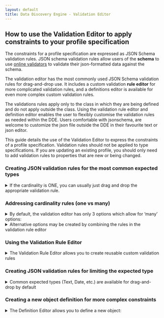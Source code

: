 ```yaml
---
layout: default
title: Data Discovery Engine - Validation Editor
---
```


## How to use the Validation Editor to apply constraints to your profile specification

The constraints for a profile specification are expressed as JSON Schema validation rules. JSON schema validation rules allow users of the **schema** to use [online validators](https://www.jsonschemavalidator.net/) to validate their json-formatted data against the schema.

The validation editor has the most commonly used JSON Schema validation rules for drag-and-drop use. It includes a custom validation **rule editor** for more complicated validation rules, and a definitions editor is available for even more complex custom validation rules. 

The validations rules apply only to the class in which they are being defined and do not apply outside the class. Using the validation rule editor and definition editor enables the user to flexibly customise the validation rules as needed within the DDE. Users comfortable with jsonschema, are welcome to customize the json file outside the DDE in their favourite text or json editor.

This guide details the use of the Validation Editor to express the constraints of a profile specification. Validation rules should not be applied to type specifications. If you are updating an existing profile, you should only need to add validation rules to properties that are new or being changed.

### Creating JSON validation rules for the most common expected types
<details>
  <summary>If the cardinality is ONE, you can usually just drag and drop the appropriate validation rule.</summary>

The most basic validation rule is expressing an expected type for a property. For example, each property should have an expected type of value (e.g. - the expected type for the `name` property is usually `schema:Text`.) The most common expected types are already available by default. They include:  
- "schema:Text" = `string` drag-and-drop option
- "schema:Integer" = `integer` drag-and-drop option
- "schema:Boolean" = `boolean` drag-and-drop option
- "schema:URL" = `url` drag-and-drop option
- "schema:Date" = `date` drag-and-drop option
</details>

### Addressing cardinality rules (one vs many)
<details>
  <summary>By default, the validation editor has only 3 options which allow for ‘many’ options:</summary>

  - string(s), which allows a property to have `many` inputs as long as the expected type is “schema:Text”
  - keyword(s), same as string(s)
  - Enumeration, which allows the user to set a fixed list of string options
</details>
<details>
  <summary>Alternative options may be created by combining the rules in the validation rule editor</summary>

  - For example, we can see that the [validation rule for url](https://docs.google.com/presentation/d/1yl_aTm-od5U729-nVZWsGnl33oTDTS3NNlLzou60phI/edit#slide=id.g12bfbc3a89b_3_178) is: 
      
     `{“type”: “string”, “format”: “uri”}`
  - And we can see that the [validation rule for string(s)](https://docs.google.com/presentation/d/1yl_aTm-od5U729-nVZWsGnl33oTDTS3NNlLzou60phI/edit#slide=id.g12bfbc3a89b_3_191) is:
    
     ```
     {“oneOf”: [
       {“type”: “string”},
       {“type”: “array”,
        “items”: 
          {“type”: “string”}
       }
     ]}
     ```
 - We can use the validation rule editor (see the next section) to create a new rule which combines the two rules to be:
  
  ```
     {“oneOf”: [
       {“type”: “string”, “format”: “uri”},
       {“type”: “array”,
        “items”: 
          {“type”: “string”, “format”: “uri”}
       }
     ]}
  ```

</details>

### Using the Validation Rule Editor
<details>
  <summary>The Validation Rule Editor allows you to create reusable custom validation rules</summary>

 - Note this requires some familiarity with (or a willingness) to learn a bit of JSON schema
 - Click on the [(+) icon](https://docs.google.com/presentation/d/1yl_aTm-od5U729-nVZWsGnl33oTDTS3NNlLzou60phI/edit#slide=id.g12bfbc3a89b_3_126) following the available validation rules
 - Name your new validation rule and [click ‘ok’](https://docs.google.com/presentation/d/1yl_aTm-od5U729-nVZWsGnl33oTDTS3NNlLzou60phI/edit#slide=id.g12bfbc3a89b_3_201)
 - Now that it has been created, [click on it](https://docs.google.com/presentation/d/1yl_aTm-od5U729-nVZWsGnl33oTDTS3NNlLzou60phI/edit#slide=id.g12bfbc3a89b_3_210) to edit it in the [validation rule editor](https://docs.google.com/presentation/d/1yl_aTm-od5U729-nVZWsGnl33oTDTS3NNlLzou60phI/edit#slide=id.g12bfbc3a89b_3_220)
 - Edit it as needed and [click ‘save’](https://docs.google.com/presentation/d/1yl_aTm-od5U729-nVZWsGnl33oTDTS3NNlLzou60phI/edit#slide=id.g12bfbc3a89b_3_238). Once saved, you can drag-and-drop it to the appropriate property.
</details>
  

### Creating JSON validation rules for limiting the expected type
<details>
  <summary>Common expected types (Text, Date, etc.) are available for drag-and-drop by default</summary>

 It may be necessary to create custom validation rules for expected types not available by default including:
 <details>
   <summary>Other Jsonschema-acceptable expected types</summary>
 
 - There are a few expected types which can translate to Jsonschema-acceptable format; however, they are not common enough to clutter the user interface. Use the validation rule editor for these types
  - "schema:Datetime" = `{"type": "string", "format":"datetime"}`
  - "schema:Number" = `{"type": "number"}`
 </details>
 
 <details>
   <summary>All other expected types (from schema.org, bioschemas or any registered schema)</summary>
   
 Three examples of commonly-used example expected types have already been included:
  - object | Person (example of expected type = “schema:Person” treated as a simple drag-and-drop object)
  - DEF | citation (example of a citation defined in the validation only, and then referenced by the validation rule).
  - ontology (example of an object which references an external vocabulary) 
  
 </details> 
  
</details>



### Creating a new object definition for more complex constraints
<details>
  <summary>The Definition Editor allows you to define a new object:</summary>

Object definitions enable more efficient validation rule creation. For example, if multiple properties have a mix of non-default expected types, it is more efficient to define that expected type as an object, and then reference that definition for each property. When you create a new object definition, a corresponding drag-n-drop option will be created with it so that you can reference a single instance of the object (one), or an array of the object (many). To create a new object definition and its corresponding drag-n-drop options:
 - Click on the [(+) icon](https://docs.google.com/presentation/d/1yl_aTm-od5U729-nVZWsGnl33oTDTS3NNlLzou60phI/edit#slide=id.p48) under ‘Definition’
 - Name the new object definition and [click ‘OK’](https://docs.google.com/presentation/d/1yl_aTm-od5U729-nVZWsGnl33oTDTS3NNlLzou60phI/edit#slide=id.p49)
 - Click on the [edit icon](https://docs.google.com/presentation/d/1yl_aTm-od5U729-nVZWsGnl33oTDTS3NNlLzou60phI/edit#slide=id.p50) for the new object definition
 - If you don’t know how to write a new definition, click on [edit icon for the the citation definition](https://docs.google.com/presentation/d/1yl_aTm-od5U729-nVZWsGnl33oTDTS3NNlLzou60phI/edit#slide=id.p46)
 - Highlight the definition and copy it (ctrl+c)
 - Then go back to your [new object definition](https://docs.google.com/presentation/d/1yl_aTm-od5U729-nVZWsGnl33oTDTS3NNlLzou60phI/edit#slide=id.p52) and [paste](https://docs.google.com/presentation/d/1yl_aTm-od5U729-nVZWsGnl33oTDTS3NNlLzou60phI/edit#slide=id.p53)
 - Change the [description, ‘@type’, and properties](https://docs.google.com/presentation/d/1yl_aTm-od5U729-nVZWsGnl33oTDTS3NNlLzou60phI/edit#slide=id.p54) as needed and save your changes
 - Two new validation rules will be added to your validation drag-and-drop options for you to use:
  - `DEF | your definition name` ← allows singular instance of definition (one)
  - `DEF | your definition name(s)` ← allows multiple instance of your definition (many)
  
</details>
